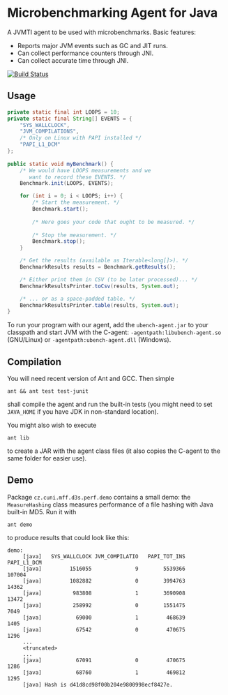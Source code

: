 Microbenchmarking Agent for Java
================================

A JVMTI agent to be used with microbenchmarks. Basic features:

- Reports major JVM events such as GC and JIT runs.
- Can collect performance counters through JNI.
- Can collect accurate time through JNI.

[![Build Status](https://travis-ci.org/D-iii-S/java-ubench-agent.svg?branch=master)](https://travis-ci.org/D-iii-S/java-ubench-agent)

Usage
-----
```java
private static final int LOOPS = 10;
private static final String[] EVENTS = {
	"SYS_WALLCLOCK",
	"JVM_COMPILATIONS",
	/* Only on Linux with PAPI installed */
	"PAPI_L1_DCM"
};
	
public static void myBenchmark() {
	/* We would have LOOPS measurements and we
	   want to record these EVENTS. */
	Benchmark.init(LOOPS, EVENTS);

	for (int i = 0; i < LOOPS; i++) {
		/* Start the measurement. */
		Benchmark.start();
    	
		/* Here goes your code that ought to be measured. */
    
		/* Stop the measurement. */
		Benchmark.stop();
	}

	/* Get the results (available as Iterable<long[]>). */
	BenchmarkResults results = Benchmark.getResults();

	/* Either print them in CSV (to be later processed)... */
	BenchmarkResultsPrinter.toCsv(results, System.out);

	/* ... or as a space-padded table. */
	BenchmarkResultsPrinter.table(results, System.out);
}
```

To run your program with our agent, add the `ubench-agent.jar` to
your classpath and start JVM with the C-agent:
`-agentpath:libubench-agent.so` (GNU/Linux)
or `-agentpath:ubench-agent.dll` (Windows).


Compilation
-----------
You will need recent version of Ant and GCC. Then simple
```
ant && ant test test-junit
```
shall compile the agent and run the built-in tests
(you might need to set `JAVA_HOME` if you have JDK in non-standard location).

You might also wish to execute
```
ant lib
```
to create a JAR with the agent class files (it also copies the C-agent to
the same folder for easier use).

Demo
----
Package `cz.cuni.mff.d3s.perf.demo` contains a small demo: the `MeasureHashing`
class measures performance of a file hashing with Java built-in MD5.
Run it with
```
ant demo
```
to produce results that could look like this:
```
demo:
     [java]   SYS_WALLCLOCK JVM_COMPILATIO   PAPI_TOT_INS    PAPI_L1_DCM
     [java]         1516055              9        5539366         107004
     [java]         1082882              0        3994763          14362
     [java]          983808              1        3690908          13472
     [java]          258992              0        1551475           7049
     [java]           69000              1         468639           1405
     [java]           67542              0         470675           1296
     ...
     <truncated>
     ...
     [java]           67091              0         470675           1286
     [java]           68760              1         469812           1295
     [java] Hash is d41d8cd98f00b204e9800998ecf8427e.
```

